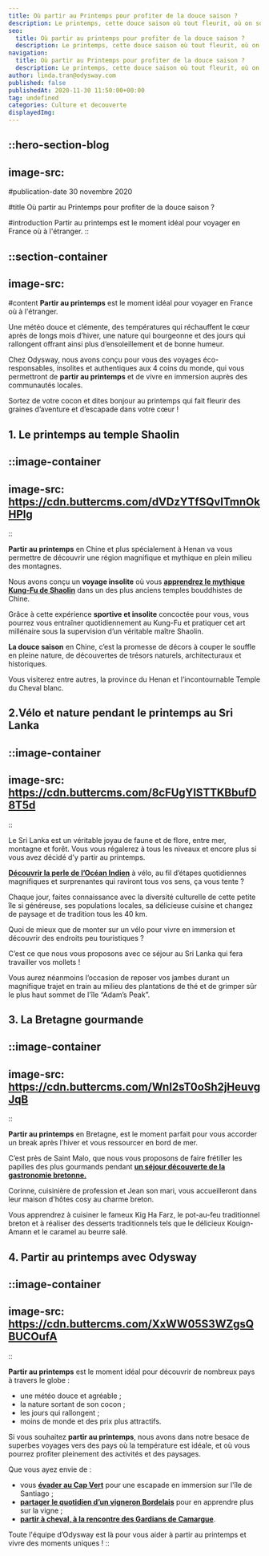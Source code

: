 ```yaml
---
title: Où partir au Printemps pour profiter de la douce saison ?
description: Le printemps, cette douce saison où tout fleurit, où on sort de son cocon, le temps est encore un peu frais mais c’est la promesse des beaux jours qui arrivent.
seo:
  title: Où partir au printemps pour profiter de la douce saison ?
  description: Le printemps, cette douce saison où tout fleurit, où on sort de son cocon, le temps est encore un peu frais, mais c’est la promesse des beaux jours qui arrivent !
navigation:
  title: Où partir au Printemps pour profiter de la douce saison ?
  description: Le printemps, cette douce saison où tout fleurit, où on sort de son cocon, le temps est encore un peu frais mais c’est la promesse des beaux jours qui arrivent.
author: linda.tran@odysway.com
published: false
publishedAt: 2020-11-30 11:50:00+00:00
tag: undefined
categories: Culture et decouverte
displayedImg: 
---
```


::hero-section-blog
---
image-src: 
---
#publication-date
30 novembre 2020

#title
Où partir au Printemps pour profiter de la douce saison ?

#introduction
Partir au printemps est le moment idéal pour voyager en France où à l'étranger.
::

::section-container
---
image-src: 
---
#content
**Partir au printemps** est le moment idéal pour voyager en France où à l'étranger.

Une météo douce et clémente, des températures qui réchauffent le cœur après de longs mois d’hiver, une nature qui bourgeonne et des jours qui rallongent offrant ainsi plus d’ensoleillement et de bonne humeur.

Chez Odysway, nous avons conçu pour vous des voyages éco-responsables, insolites et authentiques aux 4 coins du monde, qui vous permettront de **partir au printemps** et de vivre en immersion auprès des communautés locales.

Sortez de votre cocon et dites bonjour au printemps qui fait fleurir des graines d’aventure et d’escapade dans votre cœur !

## **1\. Le printemps au temple Shaolin**

::image-container
---
image-src: https://cdn.buttercms.com/dVDzYTfSQvITmnOkHPlg
---
::

**Partir au printemps** en Chine et plus spécialement à Henan va vous permettre de découvrir une région magnifique et mythique en plein milieu des montagnes.

Nous avons conçu un **voyage insolite** où vous [**apprendrez le mythique Kung-Fu de Shaolin**](https://odysway.com/voyages/kung-fu-temple-shaolin-chine?utm_source=SEO&utm_medium=thematique&utm_campaign=partir_printemps) dans un des plus anciens temples bouddhistes de Chine.

Grâce à cette expérience **sportive et insolite** concoctée pour vous, vous pourrez vous entraîner quotidiennement au Kung-Fu et pratiquer cet art millénaire sous la supervision d’un véritable maître Shaolin. 

**La douce saison** en Chine, c’est la promesse de décors à couper le souffle en pleine nature, de découvertes de trésors naturels, architecturaux et historiques.

Vous visiterez entre autres, la province du Henan et l’incontournable Temple du Cheval blanc.

## 2.Vélo et nature pendant le printemps au Sri Lanka

::image-container
---
image-src: https://cdn.buttercms.com/8cFUgYISTTKBbufD8T5d
---
::

Le Sri Lanka est un véritable joyau de faune et de flore, entre mer, montagne et forêt. Vous vous régalerez à tous les niveaux et encore plus si vous avez décidé d’y partir au printemps.

[**Découvrir la perle de l’Océan Indien**](https://odysway.com/voyages/voyage-velo-sri-lanka?utm_source=SEO&utm_medium=thematique&utm_campaign=partir_printemps) à vélo, au fil d’étapes quotidiennes magnifiques et surprenantes qui raviront tous vos sens, ça vous tente ?

Chaque jour, faites connaissance avec la diversité culturelle de cette petite île si généreuse, ses populations locales, sa délicieuse cuisine et changez de paysage et de tradition tous les 40 km.

Quoi de mieux que de monter sur un vélo pour vivre en immersion et découvrir des endroits peu touristiques ?

C’est ce que nous vous proposons avec ce séjour au Sri Lanka qui fera travailler vos mollets !

Vous aurez néanmoins l’occasion de reposer vos jambes durant un magnifique trajet en train au milieu des plantations de thé et de grimper sûr le plus haut sommet de l'île “Adam’s Peak”.

## 3\. La Bretagne gourmande

::image-container
---
image-src: https://cdn.buttercms.com/WnI2sT0oSh2jHeuvgJqB
---
::

**Partir au printemps** en Bretagne, est le moment parfait pour vous accorder un break après l’hiver et vous ressourcer en bord de mer.

C’est près de Saint Malo, que nous vous proposons de faire frétiller les papilles des plus gourmands pendant [**un séjour découverte de la gastronomie bretonne.**](https://odysway.com/voyages/decouvrez-les-secrets-de-la-gastronomie-bretonne?utm_source=SEO&utm_medium=thematique&utm_campaign=partir_printemps)

Corinne, cuisinière de profession et Jean son mari, vous accueilleront dans leur maison d'hôtes cosy au charme breton.

Vous apprendrez à cuisiner le fameux Kig Ha Farz, le pot-au-feu traditionnel breton et à réaliser des desserts traditionnels tels que le délicieux Kouign-Amann et le caramel au beurre salé.

## 4\. Partir au printemps avec Odysway

::image-container
---
image-src: https://cdn.buttercms.com/XxWW05S3WZgsQBUCOufA
---
::

**Partir au printemps** est le moment idéal pour découvrir de nombreux pays à travers le globe :

*   une météo douce et agréable ; 
*   la nature sortant de son cocon ; 
*   les jours qui rallongent ; 
*   moins de monde et des prix plus attractifs.

Si vous souhaitez **partir au printemps**, nous avons dans notre besace de superbes voyages vers des pays où la température est idéale, et où vous pourrez profiter pleinement des activités et des paysages.

Que vous ayez envie de :

*   vous [**évader au Cap Vert**](https://odysway.com/voyages/immersion-cap-vert?utm_source=SEO&utm_medium=thematique&utm_campaign=partir_printemps) pour une escapade en immersion sur l'île de Santiago ; 
*   [**partager le quotidien d’un vigneron Bordelais**](https://odysway.com/voyages/sejour-oenologie-vignoble-bordeaux?utm_source=SEO&utm_medium=thematique&utm_campaign=partir_printemps) pour en apprendre plus sur la vigne ;
*   [**partir à cheval, à la rencontre des Gardians de Camargue**](https://odysway.com/voyages/gardian-camargue-cheval?utm_source=SEO&utm_medium=thematique&utm_campaign=partir_printemps). 

Toute l'équipe d’Odysway est là pour vous aider à partir au printemps et vivre des moments uniques !
::

